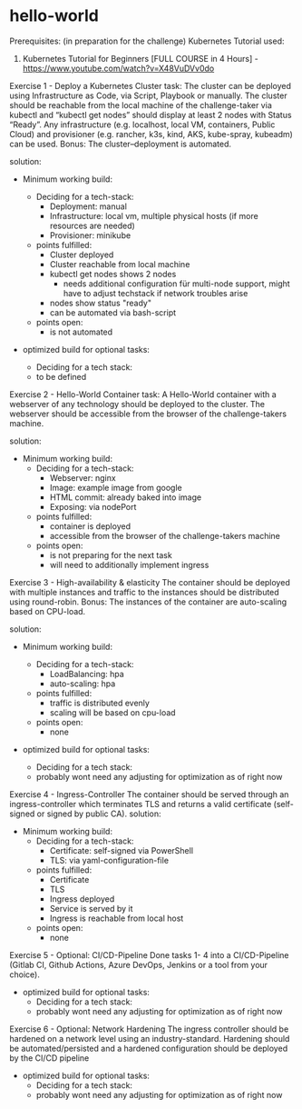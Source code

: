 # hello-world

Prerequisites:
(in preparation for the challenge)
Kubernetes Tutorial used:
1. Kubernetes Tutorial for Beginners [FULL COURSE in 4 Hours] - https://www.youtube.com/watch?v=X48VuDVv0do

Exercise 1 - Deploy a Kubernetes Cluster
task:
The cluster can be deployed using Infrastructure as Code, via Script, Playbook or manually. The cluster 
should be reachable from the local machine of the challenge-taker via kubectl and “kubectl get nodes” 
should display at least 2 nodes with Status “Ready”. Any infrastructure (e.g. localhost, local VM, containers, 
Public Cloud) and provisioner (e.g. rancher, k3s, kind, AKS, kube-spray, kubeadm) can be used.
Bonus: The cluster–deployment is automated.

solution:
- Minimum working build:
  - Deciding for a tech-stack:
    - Deployment: manual
    - Infrastructure: local vm, multiple physical hosts (if more resources are needed)
    - Provisioner: minikube
  - points fulfilled:
    - Cluster deployed
    - Cluster reachable from local machine
    - kubectl get nodes shows 2 nodes
      - needs additional configuration für multi-node support, might have to adjust techstack if network troubles arise
    - nodes show status "ready"
    - can be automated via bash-script
  - points open:
    - is not automated

- optimized build for optional tasks:
  - Deciding for a tech stack:
   - to be defined

Exercise 2 - Hello-World Container
task:
A Hello-World container with a webserver of any technology should be deployed to the cluster. The 
webserver should be accessible from the browser of the challenge-takers machine.

solution:
- Minimum working build:
  - Deciding for a tech-stack:
    - Webserver: nginx
    - Image: example image from google
    - HTML commit: already baked into image
    - Exposing: via nodePort
  - points fulfilled:
    - container is deployed
    - accessible from the browser of the challenge-takers machine
  - points open:
    - is not preparing for the next task
    - will need to additionally implement ingress

Exercise 3 - High-availability & elasticity
The container should be deployed with multiple instances and traffic to the instances should be distributed 
using round-robin.
Bonus: The instances of the container are auto-scaling based on CPU-load.

solution:
- Minimum working build:
  - Deciding for a tech-stack:
    - LoadBalancing: hpa 
    - auto-scaling: hpa
  - points fulfilled:
    - traffic is distributed evenly
    - scaling will be based on cpu-load
  - points open:
    - none

- optimized build for optional tasks:
  - Deciding for a tech stack:
   - probably wont need any adjusting for optimization as of right now

Exercise 4 - Ingress-Controller
The container should be served through an ingress-controller which terminates TLS and returns a valid 
certificate (self-signed or signed by public CA).
solution:
- Minimum working build:
  - Deciding for a tech-stack:
    - Certificate: self-signed via PowerShell
    - TLS: via yaml-configuration-file
  - points fulfilled:
    - Certificate
    - TLS
    - Ingress deployed
    - Service is served by it
    - Ingress is reachable from local host
  - points open:
    - none

Exercise 5 - Optional: CI/CD-Pipeline
Done tasks 1- 4 into a CI/CD-Pipeline (Gitlab CI, Github Actions, Azure DevOps, Jenkins or a tool from your 
choice).

- optimized build for optional tasks:
  - Deciding for a tech stack:
   - probably wont need any adjusting for optimization as of right now

Exercise 6 - Optional: Network Hardening
The ingress controller should be hardened on a network level using an industry-standard. Hardening should be automated/persisted and a hardened configuration should be deployed by the CI/CD pipeline

- optimized build for optional tasks:
  - Deciding for a tech stack:
   - probably wont need any adjusting for optimization as of right now
